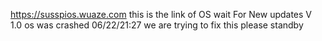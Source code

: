 https://susspios.wuaze.com
this is the link of OS wait For New updates
V 1.0
os was crashed 06/22/21:27 we are trying to fix this please standby
